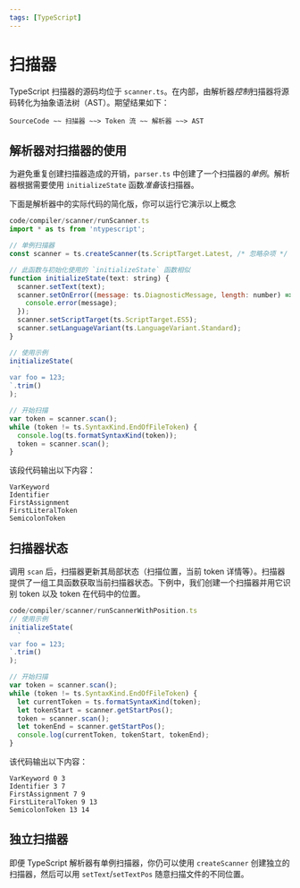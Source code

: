 ```yaml
---
tags: [TypeScript]
---
```


# 扫描器

TypeScript 扫描器的源码均位于 `scanner.ts`。在内部，由解析器*控制*扫描器将源码转化为抽象语法树（AST）。期望结果如下：

```text
SourceCode ~~ 扫描器 ~~> Token 流 ~~ 解析器 ~~> AST
```

## 解析器对扫描器的使用

为避免重复创建扫描器造成的开销，`parser.ts` 中创建了一个扫描器的*单例*。解析器根据需要使用 `initializeState` 函数*准备*该扫描器。

下面是解析器中的实际代码的简化版，你可以运行它演示以上概念

```javascript
code/compiler/scanner/runScanner.ts
import * as ts from 'ntypescript';

// 单例扫描器
const scanner = ts.createScanner(ts.ScriptTarget.Latest, /* 忽略杂项 */ true);

// 此函数与初始化使用的 `initializeState` 函数相似
function initializeState(text: string) {
  scanner.setText(text);
  scanner.setOnError((message: ts.DiagnosticMessage, length: number) => {
    console.error(message);
  });
  scanner.setScriptTarget(ts.ScriptTarget.ES5);
  scanner.setLanguageVariant(ts.LanguageVariant.Standard);
}

// 使用示例
initializeState(
  `
var foo = 123;
`.trim()
);

// 开始扫描
var token = scanner.scan();
while (token != ts.SyntaxKind.EndOfFileToken) {
  console.log(ts.formatSyntaxKind(token));
  token = scanner.scan();
}
```

该段代码输出以下内容：

```text
VarKeyword
Identifier
FirstAssignment
FirstLiteralToken
SemicolonToken
```

## 扫描器状态

调用 `scan` 后，扫描器更新其局部状态（扫描位置，当前 token 详情等）。扫描器提供了一组工具函数获取当前扫描器状态。下例中，我们创建一个扫描器并用它识别 token 以及 token 在代码中的位置。

```javascript
code/compiler/scanner/runScannerWithPosition.ts
// 使用示例
initializeState(
  `
var foo = 123;
`.trim()
);

// 开始扫描
var token = scanner.scan();
while (token != ts.SyntaxKind.EndOfFileToken) {
  let currentToken = ts.formatSyntaxKind(token);
  let tokenStart = scanner.getStartPos();
  token = scanner.scan();
  let tokenEnd = scanner.getStartPos();
  console.log(currentToken, tokenStart, tokenEnd);
}
```

该代码输出以下内容：

```text
VarKeyword 0 3
Identifier 3 7
FirstAssignment 7 9
FirstLiteralToken 9 13
SemicolonToken 13 14
```

## 独立扫描器

即便 TypeScript 解析器有单例扫描器，你仍可以使用 `createScanner` 创建独立的扫描器，然后可以用 `setText`/`setTextPos` 随意扫描文件的不同位置。